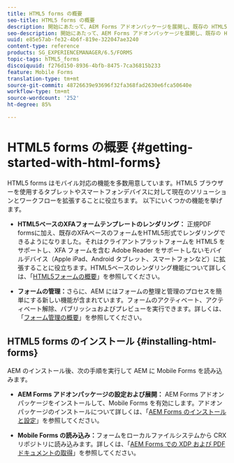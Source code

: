 ```yaml
---
title: HTML5 forms の概要
seo-title: HTML5 forms の概要
description: 開始にあたって、AEM Forms アドオンパッケージを展開し、既存の HTML5 フォームを AEM に読み込みます。
seo-description: 開始にあたって、AEM Forms アドオンパッケージを展開し、既存の HTML5 フォームを AEM に読み込みます。
uuid: e85e57ab-fe32-4b6f-819e-322047ae3240
content-type: reference
products: SG_EXPERIENCEMANAGER/6.5/FORMS
topic-tags: hTML5_forms
discoiquuid: f276d150-8936-4bfb-8475-7ca36815b233
feature: Mobile Forms
translation-type: tm+mt
source-git-commit: 48726639e93696f32fa368fad2630e6fca50640e
workflow-type: tm+mt
source-wordcount: '252'
ht-degree: 85%

---
```



# HTML5 forms の概要 {#getting-started-with-html-forms}

HTML5 forms はモバイル対応の機能を多数用意しています。HTML5 ブラウザーを使用するタブレットやスマートフォンデバイスに対して現在のソリューションとワークフローを拡張することに役立ちます。 以下にいくつかの機能を挙げます。

* **HTML5ベースのXFAフォームテンプレートのレンダリング：** 正規PDF formsに加え、既存のXFAベースのフォームをHTML5形式でレンダリングできるようになりました。それはクライアントプラットフォームを HTML5 をサポートし、XFA フォームを含む Adobe Reader をサポートしないモバイルデバイス（Apple iPad、Android タブレット、スマートフォンなど）に拡張することに役立ちます。HTML5ベースのレンダリング機能について詳しくは、「[HTML5フォームの概要](/help/forms/using/introduction.md)」を参照してください。

* **フォームの管理：**&#x200B;さらに、AEM にはフォームの整理と管理のプロセスを簡単にする新しい機能が含まれています。フォームのアクティベート、アクティベート解除、パブリッシュおよびプレビューを実行できます。詳しくは、「[フォーム管理の概要](/help/forms/using/introduction-managing-forms.md)」を参照してください。

## HTML5 forms のインストール {#installing-html-forms}

AEM のインストール後、次の手順を実行して AEM に Mobile Forms を読み込みます。

* **AEM Forms アドオンパッケージの設定および展開：** AEM Forms アドオンパッケージをインストールして、Mobile Forms を有効にします。アドオンパッケージのインストールについて詳しくは、「[AEM Forms のインストールと設定](/help/forms/using/installing-configuring-aem-forms-osgi.md)」を参照してください。

* **Mobile Forms の読み込み：**&#x200B;フォームをローカルファイルシステムから CRX リポジトリに読み込みます。詳しくは、「[AEM Forms での XDP および PDF ドキュメントの取得](/help/forms/using/get-xdp-pdf-documents-aem.md)」を参照してください。
